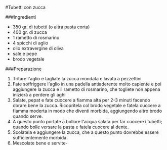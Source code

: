 #Tubetti con zucca

###Ingredienti

* 350 gr. di tubetti (o altra pasta corta)
* 400 gr. di zucca
* 1 rametto di rosmarino
* 4 spicchi di aglio
* olio extravergine di oliva
* sale e pepe
* brodo vegetale

###Preparazione

1. Tritare l'aglio e tagliate la zucca mondata e lavata a pezzettini
1. Fate soffriggere l'aglio in una padella antiaderente molto capiente e poi aggiungere la zucca e il rametto di rosmarino, che togliete non appena inizierà a perdere gli aghi
1. Salate, pepat e fate cuocere a fiamma alta per 2-3 minuti facendo dorare bene la zucca. Ricopritela col brodo vegetale e fatela cuocere a fiamma moderta in modo che diventi morbida, aggiungendo altro brodo quando serve.
1. A questo punto portate a bollore l'acqua salata per far cuocere i tubetti; quando bolle versare la pasta e fatela cuocere al dente.
1. Scolatela e aggiungere la zucca, che a questo punto dovrebbe essere sufficientemente morbida.
1. Mescolate bene e servite-
                   

